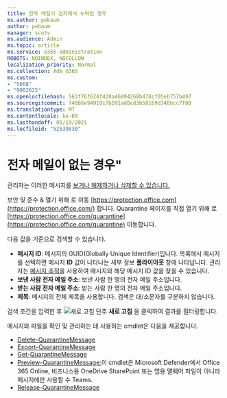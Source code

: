 ```yaml
---
title: 전자 메일이 검지에서 누락된 경우
ms.author: pebaum
author: pebaum
manager: scotv
ms.audience: Admin
ms.topic: article
ms.service: o365-administration
ROBOTS: NOINDEX, NOFOLLOW
localization_priority: Normal
ms.collection: Adm_O365
ms.custom:
- "5668"
- "9002625"
ms.openlocfilehash: 563f76f624f428a46894268b478cf05eb757b497
ms.sourcegitcommit: f4866e94918c7b591ad0cd3b58169d340bcc7f00
ms.translationtype: MT
ms.contentlocale: ko-KR
ms.lasthandoff: 05/19/2021
ms.locfileid: "52539830"
---
```

# <a name="missing-emails-in-quarantine"></a>전자 메일이 없는 경우"

관리자는 이러한 메시지를 [보거나 해제하거나 삭제할 수 있습니다.](/microsoft-365/security/office-365-security/manage-quarantined-messages-and-files)

보안 및 준수 & 열기 위해 로 이동 [https://protection.office.com](https://protection.office.com/) 합니다. Quarantine 페이지를 직접 열기 위해 로 [https://protection.office.com/quarantine](https://protection.office.com/quarantine) 이동합니다.  

다음 값을 기준으로 검색할 수 있습니다.  

- **메시지 ID**: 메시지의 GUID(Globally Unique Identifier)입니다. 목록에서 메시지를 선택하면 메시지  **ID**  값이 나타나는 세부 정보  **플라이아웃**  창에 나타납니다. 관리자는 [메시지 추적](/microsoft-365/security/office-365-security/message-trace-scc)을 사용하여 메시지와 해당 메시지 ID 값을 찾을 수 있습니다.
- **보낸 사람 전자 메일 주소**: 보낸 사람 한 명의 전자 메일 주소입니다.
- **받는 사람 전자 메일 주소**: 받는 사람 한 명의 전자 메일 주소입니다.
- **제목**: 메시지의 전체 제목을 사용합니다. 검색은 대/소문자를 구분하지 않습니다.

검색 조건을 입력한 후 ![새로 고침 단추](/microsoft-365/media/scc-quarantine-refresh.png?view=o365-worldwide) **새로 고침** 을 클릭하여 결과를 필터링합니다.

메시지와 파일을 확인 및 관리하는 데 사용하는 cmdlet은 다음을 제공합니다.
- [Delete-QuarantineMessage](/powershell/module/exchange/delete-quarantinemessage)
- [Export-QuarantineMessage](/powershell/module/exchange/export-quarantinemessage)
- [Get-QuarantineMessage](/powershell/module/exchange/get-quarantinemessage)
- [Preview-QuarantineMessage:](/powershell/module/exchange/preview-quarantinemessage)이 cmdlet은 Microsoft Defender에서 Office 365 Online, 비즈니스용 OneDrive SharePoint 또는 앱용 맬웨어 파일이 아니라 메시지에만 사용할 수 Teams.
- [Release-QuarantineMessage](/powershell/module/exchange/release-quarantinemessage)